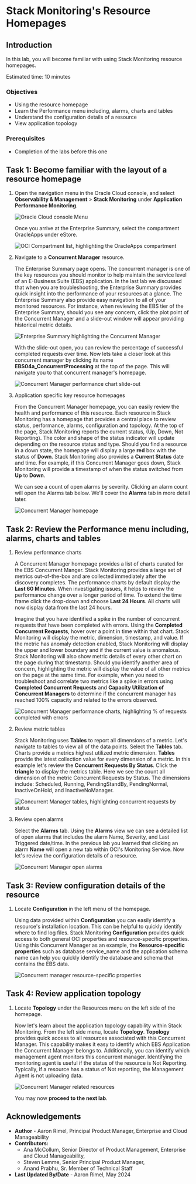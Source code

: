 # Stack Monitoring's Resource Homepages

## Introduction

In this lab, you will become familiar with using Stack Monitoring resource homepages. 

Estimated time: 10 minutes

### Objectives

* Using the resource homepage
* Learn the Performance menu including, alarms, charts and tables
* Understand the configuration details of a resource
* View application topology

### Prerequisites

* Completion of the labs before this one

## Task 1: Become familiar with the layout of a resource homepage

1. Open the navigation menu in the Oracle Cloud console, and select **Observability & Management** > **Stack Monitoring** under **Application Performance Monitoring**.

	![Oracle Cloud console Menu](images/1-1-console.png " ")

	Once you arrive at the Enterprise Summary, select the compartment OracleApps under eStore.

	![OCI Compartment list, highlighting the OracleApps compartment](images/1-2-console.png " ")	

2. Navigate to a **Concurrent Manager** resource.

	The Enterprise Summary page opens. The concurrent manager is one of the key resources you should monitor to help maintain the service level of an E-Business Suite (EBS) application. In the last lab we discussed that when you are troubleshooting, the Enterprise Summary provides quick insight into the performance of your resources at a glance. The Enterprise Summary also provide easy navigation to all of your monitored resources. For instance, when reviewing the EBS tier of the Enterprise Summary, should you see any concern, click the plot point of the Concurrent Manager and a slide-out window will appear providing historical metric details.

	![Enterprise Summary highlighting the Concurrent Manager](images/1-1-home.png " ")

	With the slide-out open, you can review the percentage of successful completed requests over time. Now lets take a closer look at this concurrent manager by clicking its name **EBS04a\_ConcurrentProcessing** at the top of the page. This will navigate you to that concurrent manager's homepage.

	![Concurrent Manager performance chart slide-out](images/1-2-home.png " ")

3. Application specific key resource homepages

	From the Concurrent Manager homepage, you can easily review the health and performance of this resource. Each resource in Stack Monitoring has a homepage that provides a central place to review status, performance, alarms, configuration and topology. At the top of the page, Stack Monitoring reports the current status, (Up, Down, Not Reporting). The color and shape of the status indicator will update depending on the resource status and type. Should you find a resource in a down state, the homepage will display a large **red** box with the status of **Down**. Stack Monitoring also provides a **Current Status** date and time. For example, if this Concurrent Manager goes down, Stack Monitoring will provide a timestamp of when the status switched from **Up** to **Down**.

	We can see a count of open alarms by severity. Clicking an alarm count will open the Alarms tab below. We'll cover the **Alarms** tab in more detail later.

	![Concurrent Manager homepage](images/1-3-home.png " ")

## Task 2: Review the Performance menu including, alarms, charts and tables

1. Review performance charts

	A Concurrent Manager homepage provides a list of charts curated for the EBS Concurrent Manger. Stack Monitoring provides a large set of metrics out-of-the-box and are collected immediately after the discovery completes. The performance charts by default display the **Last 60 Minutes**. When investigating issues, it helps to review the performance change over a longer period of time. To extend the time frame click the drop-down and choose **Last 24 Hours**. All charts will now display data from the last 24 hours.

	Imagine that you have identified a spike in the number of concurrent requests that have been completed with errors. Using the **Completed Concurrent Requests**, hover over a point in time within that chart. Stack Monitoring will display the metric, dimension, timestamp, and value. If the metric has anomaly detection enabled, Stack Monitoring will display the upper and lower boundary and if the current value is anomalous. Stack Monitoring will also show metric details of every other chart on the page during that timestamp. Should you identify another area of concern, highlighting the metric will display the value of all other metrics on the page at the same time. For example, when you need to troubleshoot and correlate two metrics like a spike in errors using **Completed Concurrent Requests** and **Capacity Utilization of Concurrent Managers** to determine if the concurrent manager has reached 100% capacity and related to the errors observed.

	![Concurrent Manager performance charts, highlighting % of requests completed with errors](images/2-1-home.png " ")

2. Review metric tables

	Stack Monitoring uses **Tables** to report all dimensions of a metric. Let's navigate to tables to view all of the data points. Select the **Tables** tab. Charts provide a metrics highest utilized metric dimension. **Tables** provide the latest collection value for every dimension of a metric. In this example let's review the **Concurrent Requests By Status**. Click the **triangle** to display the metrics table. Here we see the count all dimension of the metric Concurrent Requests by Status. The dimensions include: Scheduled, Running, PendingStandBy, PendingNormal, InactiveOnHold, and InactiveNoManager. 

	![Concurrent Manager tables, highlighting concurrent requests by status](images/2-2-home.png " ")

3. Review open alarms

	Select the **Alarms** tab. Using the **Alarms** view we can see a detailed list of open alarms that includes the alarm Name, Severity, and Last Triggered date/time. In the previous lab you learned that clicking an alarm **Name** will open a new tab within OCI's Monitoring Service. Now let's review the configuration details of a resource.

	![Concurrent Manager open alarms](images/2-3-home.png " ")

## Task 3: Review configuration details of the resource

1. Locate **Configuration** in the left menu of the homepage.

	Using data provided within **Configuration** you can easily identify a resource's installation location. This can be helpful to quickly identify where to find log files. Stack Monitoring **Configuration** provides quick access to both general OCI properties and resource-specific properties. Using this Concurrent Manager as an example, the **Resource-specific properties** such as database service_name and the application schema name can help you quickly identify the database and schema that contains the EBS data.

	![Concurrent manager resource-specific properties](images/3-1-home.png " ")

## Task 4: Review application topology

1. Locate **Topology** under the Resources menu on the left side of the homepage.

	Now let's learn about the application topology capability within Stack Monitoring. From the left side menu, locate **Topology**. **Topology** provides quick access to all resources associated with this Concurrent Manager. This capability makes it easy to identify which EBS Application the Concurrent Manager belongs to. Additionally, you can identify which management agent monitors this concurrent manager. Identifying the monitoring agent is useful if the status of the resource is Not Reporting. Typically, if a resource has a status of Not reporting, the Management Agent is not uploading data.

	![Concurrent Manager related resources](images/4-1-home.png " ")

	You may now **proceed to the next lab**.

## Acknowledgements

* **Author** - Aaron Rimel, Principal Product Manager, Enterprise and Cloud Manageability
* **Contributors:** 
	* Ana McCollum, Senior Director of Product Management, Enterprise and Cloud Manageability,  
	* Steven Lemme, Senior Principal Product Manager,  
	* Anand Prabhu, Sr. Member of Technical Staff
* **Last Updated By/Date** - Aaron Rimel, May 2024